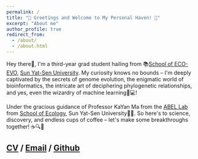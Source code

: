 ```yaml
---
permalink: /
title: "🌟 Greetings and Welcome to My Personal Haven! 🌟"
excerpt: "About me"
author_profile: true
redirect_from: 
  - /about/
  - /about.html
---
```



Hey there👋, I'm a third-year grad student hailing from 📚[School of ECO-EVO](https://eco.sysu.edu.cn/), [Sun Yat-Sen University](https://www.sysu.edu.cn/sysuen/). My curiosity knows no bounds – I'm deeply captivated by the secrets of genome evolution, the enigmatic world of bioinformatics, the intricate art of deciphering phylogenetic relationships, and yes, even the wizardry of machine learning🧬💻! 


Under the gracious guidance of Professor KaYan Ma from the [ABEL Lab](https://abel-sysu.github.io/en/) from [School of Ecology](https://eco.sysu.edu.cn/), Sun Yat-Sen University🌱🙏. So here's to science, discovery, and endless cups of coffee – let's make some breakthroughs together! ☕🔍🚀

[CV](https://ziweiwuzw.github.io/Personal-Homepage/files/3.CV-ZoeWu.pdf) / [Email](mailto:ziweiw1998@gmail.com) / [Github](https://github.com/ziweiwuzw/) 
---
